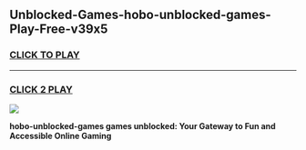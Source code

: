 
## Unblocked-Games-hobo-unblocked-games-Play-Free-v39x5
<h3>
<a href="https://premium76.site?title=hobo-unblocked-games&ref=21A">CLICK TO PLAY</a></h3>
<hr>

<h3>
<a href="https://premium76.site?title=hobo-unblocked-games&ref=21A">CLICK 2 PLAY</a>
  
</h3>

<a href="https://premium76.site?title=hobo-unblocked-games&ref=21A"><img src="https://clearcache.store/games.png"></a>


**hobo-unblocked-games games unblocked: Your Gateway to Fun and Accessible Online Gaming**
